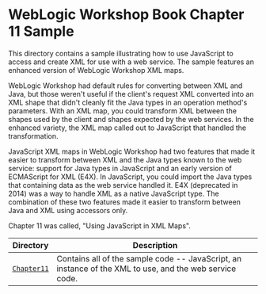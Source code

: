 # WebLogic Workshop Book Chapter 11 Sample

This directory contains a sample illustrating how to use JavaScript to access and create XML for use with a web service. The sample features an enhanced version of WebLogic Workshop XML maps. 

WebLogic Workshop had default rules for converting between XML and Java, but those weren't useful if the client's request XML converted into an XML shape that didn't cleanly fit the Java types in an operation method's parameters. With an XML map, you could transform XML between the shapes used by the client and shapes expected by the web services. In the enhanced variety, the XML map called out to JavaScript that handled the transformation.

JavaScript XML maps in WebLogic Workshop had two features that made it easier to transform between XML and the Java types known to the web service: support for Java types in JavaScript and an early version of ECMAScript for XML (E4X). In JavaScript, you could import the Java types that containing data as the web service handled it. E4X (deprecated in 2014) was a way to handle XML as a native JavaScript type. The combination of these two features made it easier to transform between Java and XML using accessors only.

Chapter 11 was called, "Using JavaScript in XML Maps".

| Directory | Description |
| --------- | ----------- |
| [`Chapter11`](Chapter11) | Contains all of the sample code -- JavaScript, an instance of the XML to use, and the web service code. |
